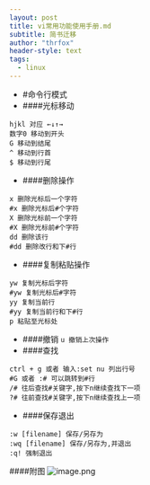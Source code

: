 ```yaml
---
layout: post
title: vi常用功能使用手册.md
subtitle: 简书迁移
author: "thrfox"
header-style: text
tags:
  - linux
---
```


- #命令行模式
- ####光标移动
```
hjkl 对应 ←↓↑→
数字0 移动到开头
G 移动到结尾
^ 移动到行首
$ 移动到行尾
```
- ####删除操作
```
x 删除光标后一个字符
#x 删除光标后#个字符
X 删除光标前一个字符
#X 删除光标前#个字符
dd 删除该行
#dd 删除改行和下#行
```
- ####复制粘贴操作
```
yw 复制光标后字符
#yw 复制光标后#字符
yy 复制当前行
#yy 复制当前行和下#行
p 粘贴至光标处
```
- ####撤销
`u 撤销上次操作`
- ####查找
```
ctrl + g 或者 输入:set nu 列出行号
#G 或者 :# 可以跳转到#行
/# 往后查找#关键字,按下n继续查找下一项
?# 往前查找#关键字,按下n继续查找上一项
```
- ####保存退出
```
:w [filename] 保存/另存为
:wq [filename] 保存/另存为,并退出
:q! 强制退出
```
####附图
![image.png](https://upload-images.jianshu.io/upload_images/8222680-f7f3bd3ebceb11bd.png?imageMogr2/auto-orient/strip%7CimageView2/2/w/1240)

